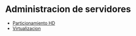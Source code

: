 # Administracion de servidores

* [Particionamiento HD](particionamiento.md)
* [Virtualizacion](virtualizacion.md)

